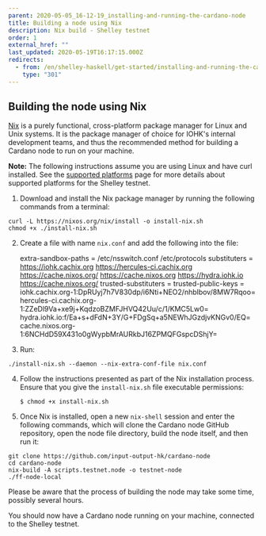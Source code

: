 ```yaml
---
parent: 2020-05-05_16-12-19_installing-and-running-the-cardano-node
title: Building a node using Nix
description: Nix build - Shelley testnet
order: 1
external_href: ""
last_updated: 2020-05-19T16:17:15.000Z
redirects:
  - from: /en/shelley-haskell/get-started/installing-and-running-the-cardano-node/building-the-node-using-nix/
    type: "301"
---
```

## Building the node using Nix

[Nix](https://nixos.org/) is a purely functional, cross-platform package manager for Linux and Unix systems. It is the package manager of choice for IOHK's internal development teams, and thus the recommended method for building a Cardano node to run on your machine.

**Note:** The following instructions assume you are using Linux and have curl installed. See the [supported platforms](https://developers.cardano.org/en/testnets/cardano/about/supported-platforms/) page for more details about supported platforms for the Shelley testnet.

1. Download and install the Nix package manager by running the following commands from a terminal:

```shell
curl -L https://nixos.org/nix/install -o install-nix.sh
chmod +x ./install-nix.sh
```
2. Create a file with name `nix.conf` and add the following into the file:  

    extra-sandbox-paths = /etc/nsswitch.conf /etc/protocols
    substituters = https://iohk.cachix.org https://hercules-ci.cachix.org https://cache.nixos.org/ https://cache.nixos.org https://hydra.iohk.io https://cache.nixos.org/
    trusted-substituters =
    trusted-public-keys = iohk.cachix.org-1:DpRUyj7h7V830dp/i6Nti+NEO2/nhblbov/8MW7Rqoo= hercules-ci.cachix.org-1:ZZeDl9Va+xe9j+KqdzoBZMFJHVQ42Uu/c/1/KMC5Lw0= hydra.iohk.io:f/Ea+s+dFdN+3Y/G+FDgSq+a5NEWhJGzdjvKNGv0/EQ= cache.nixos.org-1:6NCHdD59X431o0gWypbMrAURkbJ16ZPMQFGspcDShjY=

3. Run:

```shell
./install-nix.sh --daemon --nix-extra-conf-file nix.conf
```

4. Follow the instructions presented as part of the Nix installation process. Ensure that you give the `install-nix.sh` file executable permissions:

    ```$ chmod +x install-nix.sh```

5. Once Nix is installed, open a new `nix-shell` session and enter the following commands, which will clone the Cardano node GitHub repository, open the node file directory, build the node itself, and then run it:

```shell
git clone https://github.com/input-output-hk/cardano-node
cd cardano-node
nix-build -A scripts.testnet.node -o testnet-node
./ff-node-local
```

Please be aware that the process of building the node may take some time, possibly several hours.

You should now have a Cardano node running on your machine, connected to the Shelley testnet.
